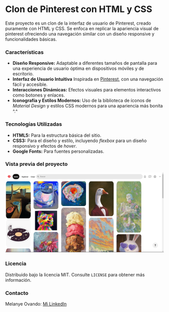# Clon de Pinterest con HTML y CSS

Este proyecto es un clon de la interfaz de usuario de Pinterest, creado puramente con HTML y CSS. Se enfoca en replicar la apariencia visual de pinterest ofreciendo una navegación similar con un diseño responsive y funcionalidades básicas. 

### Características
+ **Diseño Responsive:** Adaptable a diferentes tamaños de pantalla para una experiencia de usuario óptima en dispositivos móviles y de escritorio.
+ **Interfaz de Usuario Intuitiva** Inspirada en [Pinterest](https://www.pinterest.com.mx/), con una navegación fácil y accesible.
+ **Interacciones Dinámicas:** Efectos visuales para elementos interactivos como botones y enlaces.
+ **Iconografía y Estilos Modernos:** Uso de la biblioteca de íconos de _Material Design_ y estilos CSS modernos para una apariencia más bonita ^.^

### Tecnologías Utilizadas
+ **HTML5:** Para la estructura básica del sitio.
+ **CSS3:** Para el diseño y estilo, incluyendo _flexbox_ para un diseño responsivo y efectos de _hover_.
+ **Google Fonts:** Para fuentes personalizadas.

### Vista previa del proyecto
![Demo](/Images/Pinterest_Screen.png)

### Licencia
Distribuido bajo la licencia MIT. Consulte `LICENSE` para obtener más información.

### Contacto 
Melanye Ovando: [Mi LinkedIn](https://www.linkedin.com/in/montse-ovando-3882242b8/)
